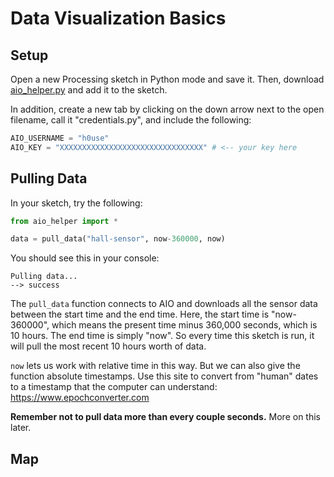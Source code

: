 # Data Visualization Basics


## Setup

Open a new Processing sketch in Python mode and save it. Then, download [aio_helper.py](poetic_sensors_demo/aio_helper.py) and add it to the sketch.

In addition, create a new tab by clicking on the down arrow next to the open filename, call it "credentials.py", and include the following:

```py
AIO_USERNAME = "h0use"
AIO_KEY = "XXXXXXXXXXXXXXXXXXXXXXXXXXXXXXXX" # <-- your key here
```

## Pulling Data

In your sketch, try the following:

```py
from aio_helper import *

data = pull_data("hall-sensor", now-360000, now)
```
You should see this in your console:
```
Pulling data...
--> success
```

The `pull_data` function connects to AIO and downloads all the sensor data between the start time and the end time. Here, the start time is "now-360000", which means the present time minus 360,000 seconds, which is 10 hours. The end time is simply "now". So every time this sketch is run, it will pull the most recent 10 hours worth of data.

`now` lets us work with relative time in this way. But we can also give the function absolute timestamps. Use this site to convert from "human" dates to a timestamp that the computer can understand: https://www.epochconverter.com

**Remember not to pull data more than every couple seconds.** More on this later.

## Map
